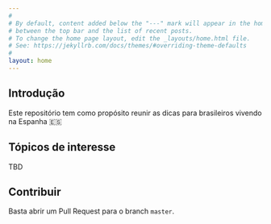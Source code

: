 ```yaml
---
#
# By default, content added below the "---" mark will appear in the home page
# between the top bar and the list of recent posts.
# To change the home page layout, edit the _layouts/home.html file.
# See: https://jekyllrb.com/docs/themes/#overriding-theme-defaults
#
layout: home
---
```

## Introdução

Este repositório tem como propósito reunir as dicas para brasileiros vivendo na Espanha 🇪🇸

## Tópicos de interesse

TBD

## Contribuir

Basta abrir um Pull Request para o branch `master`.